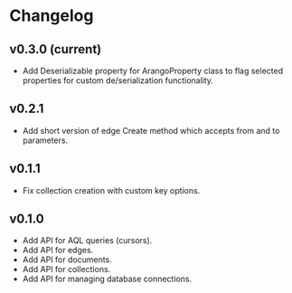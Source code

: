 # Changelog

## v0.3.0 (current)

 - Add Deserializable property for ArangoProperty class to flag selected properties for custom de/serialization functionality.

## v0.2.1

 - Add short version of edge Create method which accepts from and to parameters.

## v0.1.1

 - Fix collection creation with custom key options.

## v0.1.0

 - Add API for AQL queries (cursors).
 - Add API for edges.
 - Add API for documents.
 - Add API for collections.
 - Add API for managing database connections.